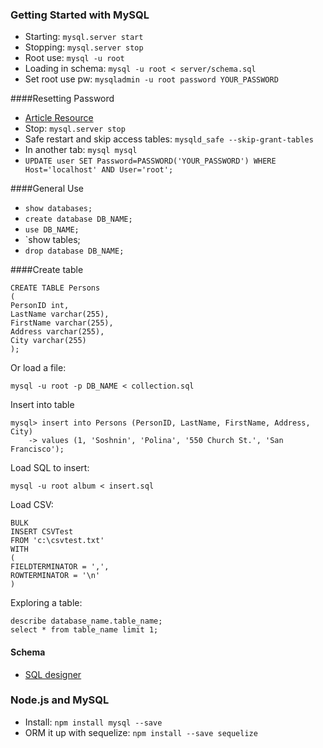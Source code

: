 ### Getting Started with MySQL

- Starting: `mysql.server start`
- Stopping: `mysql.server stop`
- Root use: `mysql -u root`
- Loading in schema: `mysql -u root < server/schema.sql`
- Set root use pw: `mysqladmin -u root password YOUR_PASSWORD`

####Resetting Password

- [Article Resource](http://innovativethought.net/2007/05/17/resetting-your-forgotten-mysql-password/)
- Stop: `mysql.server stop`
- Safe restart and skip access tables: `mysqld_safe --skip-grant-tables`
- In another tab: `mysql mysql`
- `UPDATE user SET Password=PASSWORD('YOUR_PASSWORD') WHERE Host='localhost' AND User='root';`

####General Use

- `show databases;`
- `create database DB_NAME;`
- `use DB_NAME;`
- `show tables;
- `drop database DB_NAME;`

####Create table

```
CREATE TABLE Persons
(
PersonID int,
LastName varchar(255),
FirstName varchar(255),
Address varchar(255),
City varchar(255)
);
```

Or load a file:

```
mysql -u root -p DB_NAME < collection.sql
```

Insert into table

```
mysql> insert into Persons (PersonID, LastName, FirstName, Address, City)
    -> values (1, 'Soshnin', 'Polina', '550 Church St.', 'San Francisco');
```

Load SQL to insert:

```
mysql -u root album < insert.sql
```

Load CSV:

```
BULK
INSERT CSVTest
FROM 'c:\csvtest.txt'
WITH
(
FIELDTERMINATOR = ',',
ROWTERMINATOR = '\n'
)
```

Exploring a table:

```
describe database_name.table_name;
select * from table_name limit 1;
```

#### Schema

- [SQL designer](http://ondras.zarovi.cz/sql/demo/)

### Node.js and MySQL

- Install: `npm install mysql --save`
- ORM it up with sequelize: `npm install --save sequelize`


